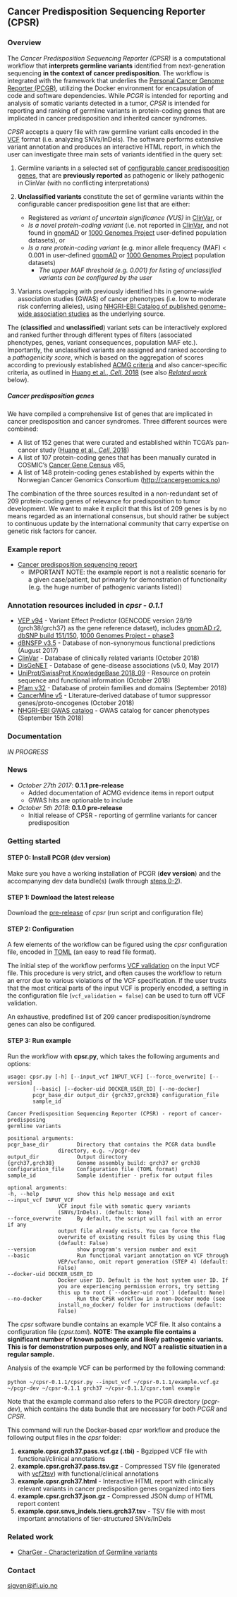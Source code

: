 ## Cancer Predisposition Sequencing Reporter (CPSR)

### Overview

The *Cancer Predisposition Sequencing Reporter (CPSR)* is a computational workflow that **interprets germline variants** identified from next-generation sequencing **in the context of cancer predisposition**. The workflow is integrated with the framework that underlies the [Personal Cancer Genome Reporter (PCGR)](https://github.com/sigven), utilizing the Docker environment for encapsulation of code and software dependencies. While *PCGR* is intended for reporting and analysis of somatic variants detected in a tumor, *CPSR* is intended for reporting and ranking of germline variants in protein-coding genes that are implicated in cancer predisposition and inherited cancer syndromes.

*CPSR* accepts a query file with raw germline variant calls encoded in the [VCF](https://samtools.github.io/hts-specs/VCFv4.2.pdf) format (i.e. analyzing SNVs/InDels). The software performs extensive variant annotation and produces an interactive HTML report, in which the user can investigate three main sets of variants identified in the query set:

1. Germline variants in a selected set of [configurable cancer predisposition genes](predisposition.md), that are **previously reported** as pathogenic or likely pathogenic in ClinVar (with no conflicting interpretations)

2. **Unclassified variants** constitute the set of germline variants within the configurable cancer predisposition gene list that are either:
	* Registered as *variant of uncertain significance (VUS)* in [ClinVar](https://www.ncbi.nlm.nih.gov/clinvar/), or
	* *Is a novel protein-coding variant* (i.e. not reported in [ClinVar](https://www.ncbi.nlm.nih.gov/clinvar/), and not found in [gnomAD](http://gnomad.broadinstitute.org/) or [1000 Genomes Project](http://www.internationalgenome.org/) user-defined population datasets), or
	* *Is a rare protein-coding variant* (e.g. minor allele frequency (MAF) < 0.001 in user-defined [gnomAD](http://gnomad.broadinstitute.org/) or [1000 Genomes Project](http://www.internationalgenome.org/) population datasets)
		* *The upper MAF threshold (e.g. 0.001) for listing of unclassified variants can be configured by the user*


3. Variants overlapping with previously identified hits in genome-wide association studies (GWAS) of cancer phenotypes (i.e. low to moderate risk conferring alleles), using [NHGRI-EBI Catalog of published genome-wide association studies]() as the underlying source.

The (**classified** and **unclassified**) variant sets can be interactively explored and ranked further through different types of filters (associated phenotypes, genes, variant consequences, population MAF etc.). Importantly, the unclassified variants are assigned and ranked according to a *pathogenicity score*, which is based on the aggregation of scores according to previously established [ACMG criteria](https://www.ncbi.nlm.nih.gov/pubmed/25741868) and also cancer-specific criteria, as outlined in [Huang et al., *Cell*, 2018](https://www.ncbi.nlm.nih.gov/pubmed/29625052) (see also [*Related work*](https://github.com/sigven/cpsr#related-work) below).

##### Cancer predisposition genes

We have compiled a comprehensive list of genes that are implicated in cancer predisposition and cancer syndromes. Three different sources were combined:
* A list of 152 genes that were curated and established within TCGA’s pan-cancer study ([Huang et al., *Cell*, 2018](https://www.ncbi.nlm.nih.gov/pubmed/29625052))
* A list of 107 protein-coding genes that has been manually curated in COSMIC’s [Cancer Gene Census]() v85,
* A list of 148 protein-coding genes established by experts within the Norwegian Cancer Genomics Consortium (http://cancergenomics.no)

The combination of the three sources resulted in a non-redundant set of 209 protein-coding genes of relevance for predisposition to tumor development. We want to make it explicit that this list of 209 genes is by no means regarded as an international consensus, but should rather be subject to continuous update by the international community that carry expertise on genetic risk factors for cancer.


### Example report

* [Cancer predisposition sequencing report](http://folk.uio.no/sigven/example.cpsr.grch37.html)
	* IMPORTANT NOTE: the example report is not a realistic scenario for a given case/patient, but primarily for demonstration of functionality (e.g. the huge number of pathogenic variants listed))

### Annotation resources included in _cpsr - 0.1.1_

* [VEP v94](http://www.ensembl.org/info/docs/tools/vep/index.html) - Variant Effect Predictor (GENCODE version 28/19 (grch38/grch37) as the gene reference dataset), includes [gnomAD r2](http://gnomad.broadinstitute.org/), [dbSNP build 151/150](http://www.ncbi.nlm.nih.gov/SNP/), [1000 Genomes Project - phase3](ftp://ftp.1000genomes.ebi.ac.uk/vol1/ftp/release/20130502/)
* [dBNSFP v3.5](https://sites.google.com/site/jpopgen/dbNSFP) - Database of non-synonymous functional predictions (August 2017)
* [ClinVar](http://www.ncbi.nlm.nih.gov/clinvar/) - Database of clinically related variants (October 2018)
* [DisGeNET](http://www.disgenet.org) - Database of gene-disease associations (v5.0, May 2017)
* [UniProt/SwissProt KnowledgeBase 2018_09](http://www.uniprot.org) - Resource on protein sequence and functional information (October 2018)
* [Pfam v32](http://pfam.xfam.org) - Database of protein families and domains (September 2018)
* [CancerMine v5](https://zenodo.org/record/1336650#.W9QMdRMzaL4) - Literature-derived database of tumor suppressor genes/proto-oncogenes (October 2018)
* [NHGRI-EBI GWAS catalog](https://www.ebi.ac.uk/gwas//) - GWAS catalog for cancer phenotypes (September 15th 2018)

### Documentation

*IN PROGRESS*

### News

* *October 27th 2017*: **0.1.1 pre-release**
	* Added documentation of ACMG evidence items in report output
	* GWAS hits are optionable to include
* *October 5th 2018*: **0.1.0 pre-release**
	* Initial release of CPSR - reporting of germline variants for cancer predisposition

### Getting started

#### STEP 0: Install PCGR (dev version)

Make sure you have a working installation of PCGR (**dev version**) and the accompanying dev data bundle(s) (walk through [steps 0-2](https://github.com/sigven/pcgr#getting-started)).

#### STEP 1: Download the latest release

Download the [pre-release](https://github.com/sigven/cpsr/releases/tag/v0.1.1) of *cpsr* (run script and configuration file)

#### STEP 2: Configuration

A few elements of the workflow can be figured using the *cpsr* configuration file, encoded in [TOML](https://github.com/toml-lang/toml) (an easy to read file format).

The initial step of the workflow performs [VCF validation](https://github.com/EBIvariation/vcf-validator) on the input VCF file. This procedure is very strict, and often causes the workflow to return an error due to various violations of the VCF specification. If the user trusts that the most critical parts of the input VCF is properly encoded,  a setting in the configuration file (`vcf_validation = false`) can be used to turn off VCF validation.

An exhaustive, predefined list of 209 cancer predisposition/syndrome genes can also be configured.

#### STEP 3: Run example

Run the workflow with **cpsr.py**, which takes the following arguments and options:

	usage: cpsr.py [-h] [--input_vcf INPUT_VCF] [--force_overwrite] [--version]
			[--basic] [--docker-uid DOCKER_USER_ID] [--no-docker]
			pcgr_base_dir output_dir {grch37,grch38} configuration_file
			sample_id

	Cancer Predisposition Sequencing Reporter (CPSR) - report of cancer-predisposing
	germline variants

	positional arguments:
	pcgr_base_dir         Directory that contains the PCGR data bundle
				    directory, e.g. ~/pcgr-dev
	output_dir            Output directory
	{grch37,grch38}       Genome assembly build: grch37 or grch38
	configuration_file    Configuration file (TOML format)
	sample_id             Sample identifier - prefix for output files

	optional arguments:
	-h, --help            show this help message and exit
	--input_vcf INPUT_VCF
				    VCF input file with somatic query variants
				    (SNVs/InDels). (default: None)
	--force_overwrite     By default, the script will fail with an error if any
				    output file already exists. You can force the
				    overwrite of existing result files by using this flag
				    (default: False)
	--version             show program's version number and exit
	--basic               Run functional variant annotation on VCF through
				    VEP/vcfanno, omit report generation (STEP 4) (default:
				    False)
	--docker-uid DOCKER_USER_ID
				    Docker user ID. Default is the host system user ID. If
				    you are experiencing permission errors, try setting
				    this up to root (`--docker-uid root`) (default: None)
	--no-docker           Run the CPSR workflow in a non-Docker mode (see
				    install_no_docker/ folder for instructions (default:
				    False)




The *cpsr* software bundle contains an example VCF file. It also contains a configuration file (*cpsr.toml*). **NOTE: The example file contains a significant number of known pathogenic and likely pathogenic variants. This is for demonstration purposes only, and NOT a realistic situation in a regular sample.**

Analysis of the example VCF can be performed by the following command:

`python ~/cpsr-0.1.1/cpsr.py --input_vcf ~/cpsr-0.1.1/example.vcf.gz`
` ~/pcgr-dev ~/cpsr-0.1.1 grch37 ~/cpsr-0.1.1/cpsr.toml example`

Note that the example command also refers to the PCGR directory (*pcgr-dev*), which contains the data bundle that are necessary for both *PCGR* and *CPSR*.

This command will run the Docker-based *cpsr* workflow and produce the following output files in the _cpsr_ folder:

  1. __example.cpsr.grch37.pass.vcf.gz (.tbi)__ - Bgzipped VCF file with functional/clinical annotations
  2. __example.cpsr.grch37.pass.tsv.gz__ - Compressed TSV file (generated with [vcf2tsv](https://github.com/sigven/vcf2tsv)) with functional/clinical annotations
  3. __example.cpsr.grch37.html__ - Interactive HTML report with clinically relevant variants in cancer predisposition genes organized into tiers
  4. __example.cpsr.grch37.json.gz__ - Compressed JSON dump of HTML report content
  5. __example.cpsr.snvs_indels.tiers.grch37.tsv__ - TSV file with most important annotations of tier-structured SNVs/InDels

### Related work

* [CharGer - Characterization of Germline variants](https://github.com/ding-lab/CharGer)

### Contact

sigven@ifi.uio.no
